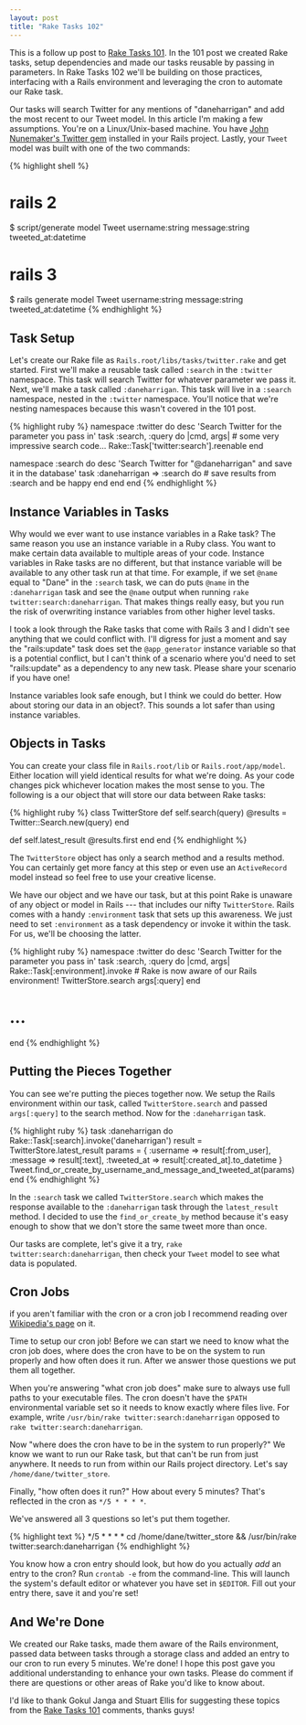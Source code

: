 ```yaml
---
layout: post
title: "Rake Tasks 102"
---
```


This is a follow up post to [Rake Tasks 101][1]. In the 101 post we
created Rake tasks, setup dependencies and made our tasks reusable by
passing in parameters. In Rake Tasks 102 we'll be building on those
practices, interfacing with a Rails environment and leveraging the cron
to automate our Rake task.

<!-- more -->

Our tasks will search Twitter for any mentions of "daneharrigan" and add
the most recent to our Tweet model. In this article I'm making a few
assumptions. You're on a Linux/Unix-based machine. You have [John
Nunemaker's Twitter gem][2] installed in
your Rails project. Lastly, your `Tweet` model was built with one of the
two commands:

{% highlight shell %}
# rails 2
$ script/generate model Tweet username:string message:string tweeted_at:datetime

# rails 3
$ rails generate model Tweet username:string message:string tweeted_at:datetime
{% endhighlight %}

## Task Setup

Let's create our Rake file as `Rails.root/libs/tasks/twitter.rake` and
get started. First we'll make a reusable task called `:search` in the
`:twitter` namespace. This task will search Twitter for whatever
parameter we pass it. Next, we'll make a task called `:daneharrigan`.
This task will live in a `:search` namespace, nested in the `:twitter`
namespace. You'll notice that we're nesting namespaces because this
wasn't covered in the 101 post.

{% highlight ruby %}
namespace :twitter do
  desc 'Search Twitter for the parameter you pass in'
  task :search, :query do |cmd, args|
    # some very impressive search code...
    Rake::Task['twitter:search'].reenable
  end

  namespace :search do
    desc 'Search Twitter for "@daneharrigan" and save it in the database'
    task :daneharrigan => :search do
      # save results from :search and be happy
    end
  end
end
{% endhighlight %}

## Instance Variables in Tasks

Why would we ever want to use instance variables in a Rake task? The
same reason you use an instance variable in a Ruby class. You want to
make certain data available to multiple areas of your code. Instance
variables in Rake tasks are no different, but that instance variable
will be available to any other task run at that time. For example, if we
set `@name` equal to "Dane" in the `:search` task, we can do puts
`@name` in the `:daneharrigan` task and see the `@name` output when
running `rake twitter:search:daneharrigan`. That makes things really
easy, but you run the risk of overwriting instance variables from other
higher level tasks.

I took a look through the Rake tasks that come with Rails 3 and I didn't
see anything that we could conflict with. I'll digress for just a moment
and say the "rails:update" task does set the `@app_generator` instance
variable so that is a potential conflict, but I can't think of a
scenario where you'd need to set "rails:update" as a dependency to any
new task. Please share your scenario if you have one!

Instance variables look safe enough, but I think we could do better. How
about storing our data in an object?. This sounds a lot safer than using
instance variables.

## Objects in Tasks

You can create your class file in `Rails.root/lib` or
`Rails.root/app/model`. Either location will yield identical results for
what we're doing. As your code changes pick whichever location makes the
most sense to you. The following is a our object that will store our
data between Rake tasks:

{% highlight ruby %}
class TwitterStore
  def self.search(query)
    @results = Twitter::Search.new(query)
  end

  def self.latest_result
    @results.first
  end
end
{% endhighlight %}

The `TwitterStore` object has only a search method and a results method.
You can certainly get more fancy at this step or even use an
`ActiveRecord` model instead so feel free to use your creative license.

We have our object and we have our task, but at this point Rake is
unaware of any object or model in Rails --- that includes our nifty
`TwitterStore`. Rails comes with a handy `:environment` task that sets
up this awareness. We just need to set `:environment` as a task
dependency or invoke it within the task. For us, we'll be choosing the
latter.

{% highlight ruby %}
namespace :twitter do
  desc 'Search Twitter for the parameter you pass in'
  task :search, :query do |cmd, args|
    Rake::Task[:environment].invoke
    # Rake is now aware of our Rails environment!
    TwitterStore.search args[:query]
  end
  # ...
end
{% endhighlight %}

## Putting the Pieces Together

You can see we're putting the pieces together now. We setup the Rails
environment within our task, called `TwitterStore.search` and passed
`args[:query]` to the search method. Now for the `:daneharrigan` task.

{% highlight ruby %}
task :daneharrigan do
  Rake::Task[:search].invoke('daneharrigan')
  result = TwitterStore.latest_result
  params = {
    :username => result[:from_user],
    :message => result[:text],
    :tweeted_at => result[:created_at].to_datetime
  }
  Tweet.find_or_create_by_username_and_message_and_tweeted_at(params)
end
{% endhighlight %}

In the `:search` task we called `TwitterStore.search` which makes the
response available to the `:daneharrigan` task through the
`latest_result` method. I decided to use the `find_or_create_by` method
because it's easy enough to show that we don't store the same tweet more
than once.

Our tasks are complete, let's give it a try, `rake
twitter:search:daneharrigan`, then check your `Tweet` model to see what
data is populated.

## Cron Jobs

if you aren't familiar with the cron or a cron job I recommend reading
over [Wikipedia's page][3] on it.

Time to setup our cron job! Before we can start we need to know what the
cron job does, where does the cron have to be on the system to run
properly and how often does it run. After we answer those questions we
put them all together.

When you're answering "what cron job does" make sure to always use full
paths to your executable files. The cron doesn't have the `$PATH`
environmental variable set so it needs to know exactly where files live.
For example, write `/usr/bin/rake twitter:search:daneharrigan` opposed
to `rake twitter:search:daneharrigan`.

Now "where does the cron have to be in the system to run properly?" We
know we want to run our Rake task, but that can't be run from just
anywhere. It needs to run from within our Rails project directory. Let's
say `/home/dane/twitter_store`.

Finally, "how often does it run?" How about every 5 minutes? That's
reflected in the cron as `*/5 * * * *`.

We've answered all 3 questions so let's put them together.

{% highlight text %}
*/5 * * * * cd /home/dane/twitter_store && /usr/bin/rake
twitter:search:daneharrigan
{% endhighlight %}

You know how a cron entry should look, but how do you actually _add_ an
entry to the cron? Run `crontab -e` from the command-line. This will
launch the system's default editor or whatever you have set in
`$EDITOR`. Fill out your entry there, save it and you're set!

## And We're Done

We created our Rake tasks, made them aware of the Rails environment,
passed data between tasks through a storage class and added an entry to
our cron to run every 5 minutes. We're done! I hope this post gave you
additional understanding to enhance your own tasks. Please do comment if
there are questions or other areas of Rake you'd like to know about.

I'd like to thank Gokul Janga and Stuart Ellis for suggesting these
topics from the [Rake Tasks 101][1] comments, thanks guys!

[1]: /2010/06/rake-tasks-101
[2]: http://rubygems.org/gems/twitter
[3]: http://en.wikipedia.org/wiki/Cron
